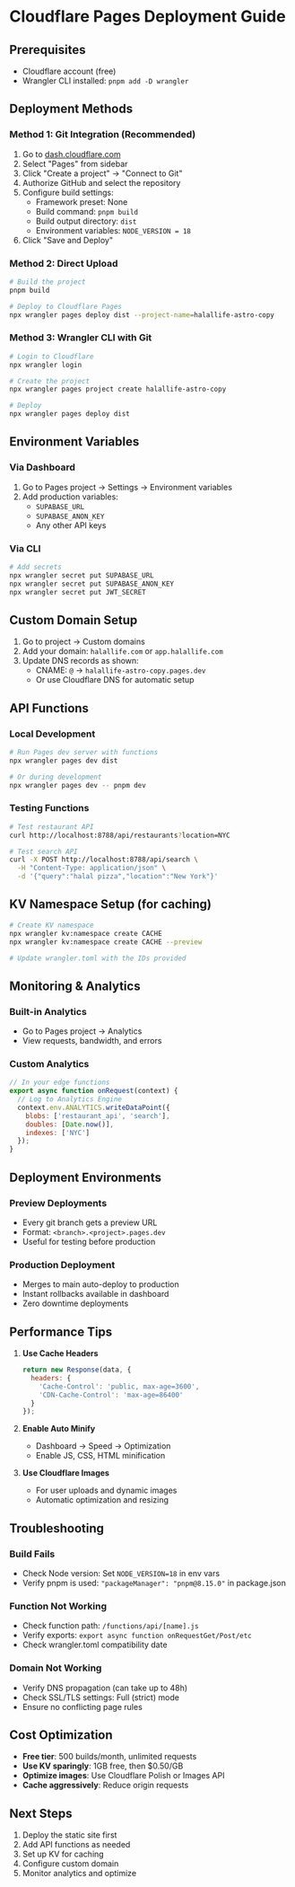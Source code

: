 # Cloudflare Pages Deployment Guide

## Prerequisites
- Cloudflare account (free)
- Wrangler CLI installed: `pnpm add -D wrangler`

## Deployment Methods

### Method 1: Git Integration (Recommended)
1. Go to [dash.cloudflare.com](https://dash.cloudflare.com)
2. Select "Pages" from sidebar
3. Click "Create a project" → "Connect to Git"
4. Authorize GitHub and select the repository
5. Configure build settings:
   - Framework preset: None
   - Build command: `pnpm build`
   - Build output directory: `dist`
   - Environment variables: `NODE_VERSION = 18`
6. Click "Save and Deploy"

### Method 2: Direct Upload
```bash
# Build the project
pnpm build

# Deploy to Cloudflare Pages
npx wrangler pages deploy dist --project-name=halallife-astro-copy
```

### Method 3: Wrangler CLI with Git
```bash
# Login to Cloudflare
npx wrangler login

# Create the project
npx wrangler pages project create halallife-astro-copy

# Deploy
npx wrangler pages deploy dist
```

## Environment Variables

### Via Dashboard
1. Go to Pages project → Settings → Environment variables
2. Add production variables:
   - `SUPABASE_URL`
   - `SUPABASE_ANON_KEY`
   - Any other API keys

### Via CLI
```bash
# Add secrets
npx wrangler secret put SUPABASE_URL
npx wrangler secret put SUPABASE_ANON_KEY
npx wrangler secret put JWT_SECRET
```

## Custom Domain Setup
1. Go to project → Custom domains
2. Add your domain: `halallife.com` or `app.halallife.com`
3. Update DNS records as shown:
   - CNAME: `@` → `halallife-astro-copy.pages.dev`
   - Or use Cloudflare DNS for automatic setup

## API Functions

### Local Development
```bash
# Run Pages dev server with functions
npx wrangler pages dev dist

# Or during development
npx wrangler pages dev -- pnpm dev
```

### Testing Functions
```bash
# Test restaurant API
curl http://localhost:8788/api/restaurants?location=NYC

# Test search API
curl -X POST http://localhost:8788/api/search \
  -H "Content-Type: application/json" \
  -d '{"query":"halal pizza","location":"New York"}'
```

## KV Namespace Setup (for caching)
```bash
# Create KV namespace
npx wrangler kv:namespace create CACHE
npx wrangler kv:namespace create CACHE --preview

# Update wrangler.toml with the IDs provided
```

## Monitoring & Analytics

### Built-in Analytics
- Go to Pages project → Analytics
- View requests, bandwidth, and errors

### Custom Analytics
```javascript
// In your edge functions
export async function onRequest(context) {
  // Log to Analytics Engine
  context.env.ANALYTICS.writeDataPoint({
    blobs: ['restaurant_api', 'search'],
    doubles: [Date.now()],
    indexes: ['NYC']
  });
}
```

## Deployment Environments

### Preview Deployments
- Every git branch gets a preview URL
- Format: `<branch>.<project>.pages.dev`
- Useful for testing before production

### Production Deployment
- Merges to main auto-deploy to production
- Instant rollbacks available in dashboard
- Zero downtime deployments

## Performance Tips

1. **Use Cache Headers**
   ```javascript
   return new Response(data, {
     headers: {
       'Cache-Control': 'public, max-age=3600',
       'CDN-Cache-Control': 'max-age=86400'
     }
   });
   ```

2. **Enable Auto Minify**
   - Dashboard → Speed → Optimization
   - Enable JS, CSS, HTML minification

3. **Use Cloudflare Images**
   - For user uploads and dynamic images
   - Automatic optimization and resizing

## Troubleshooting

### Build Fails
- Check Node version: Set `NODE_VERSION=18` in env vars
- Verify pnpm is used: `"packageManager": "pnpm@8.15.0"` in package.json

### Function Not Working
- Check function path: `/functions/api/[name].js`
- Verify exports: `export async function onRequestGet/Post/etc`
- Check wrangler.toml compatibility date

### Domain Not Working
- Verify DNS propagation (can take up to 48h)
- Check SSL/TLS settings: Full (strict) mode
- Ensure no conflicting page rules

## Cost Optimization

- **Free tier**: 500 builds/month, unlimited requests
- **Use KV sparingly**: 1GB free, then $0.50/GB
- **Optimize images**: Use Cloudflare Polish or Images API
- **Cache aggressively**: Reduce origin requests

## Next Steps

1. Deploy the static site first
2. Add API functions as needed
3. Set up KV for caching
4. Configure custom domain
5. Monitor analytics and optimize